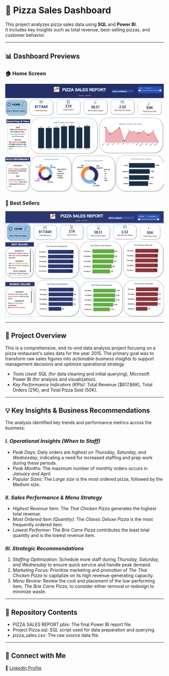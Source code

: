 # 🍕 Pizza Sales Dashboard

This project analyzes pizza sales data using **SQL** and **Power BI**.  
It includes key insights such as total revenue, best-selling pizzas, and customer behavior.  

---

## 📊 Dashboard Previews

### 🏠 Home Screen
![Home Dashboard](Screenshot%202025-09-26%20163734.png)

### 🥇 Best Sellers
![Best Sellers Dashboard](Screenshot%202025-09-27%20161522.png)


---

## 🎯 Project Overview

This is a comprehensive, end-to-end data analysis project focusing on a pizza restaurant's sales data for the year 2015. The primary goal was to transform raw sales figures into *actionable business insights* to support management decisions and optimize operational strategy.

* *Tools Used:* SQL (for data cleaning and initial querying), Microsoft Power BI (for analysis and visualization).
* *Key Performance Indicators (KPIs):* Total Revenue ($817.86K), Total Orders (21K), and Total Pizza Sold (50K).

---

## 💡 Key Insights & Business Recommendations

The analysis identified key trends and performance metrics across the business:

### *I. Operational Insights (When to Staff)*

* *Peak Days:* Daily orders are *highest on Thursday, Saturday, and Wednesday*, indicating a need for increased staffing and prep work during these periods.
* *Peak Months:* The maximum number of monthly orders occurs in *January and April*.
* *Popular Sizes:* The *Large size* is the most ordered pizza, followed by the Medium size.

### *II. Sales Performance & Menu Strategy*

* *Highest Revenue Item:* The *Thai Chicken Pizza* generates the highest total revenue.
* *Most Ordered Item (Quantity):* The *Classic Deluxe Pizza* is the most frequently ordered item.
* *Lowest Performer:* The *Brie Carre Pizza* contributes the least total quantity and is the lowest revenue item.

### *III. Strategic Recommendations*

1.  *Staffing Optimization:* Schedule more staff during *Thursday, Saturday, and Wednesday* to ensure quick service and handle peak demand.
2.  *Marketing Focus:* Prioritize marketing and promotion of *The Thai Chicken Pizza* to capitalize on its high revenue-generating capacity.
3.  *Menu Review:* Review the cost and placement of the low-performing item, *The Brie Carre Pizza*, to consider either removal or redesign to minimize waste.

---

## 📂 Repository Contents

* PIZZA SALES REPORT.pbix: The final Power BI report file.
* Project Pizza.sql: SQL script used for data preparation and querying.
* pizza_sales.csv: The raw source data file.

---

## 🔗 Connect with Me
💼 [LinkedIn Profile](http://linkedin.com/in/mohamed-ramadan-3a56b328b) 


